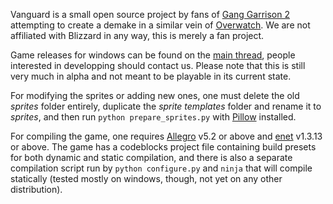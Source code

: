 Vanguard is a small open source project by fans of [Gang Garrison 2](http://www.ganggarrison.com/) attempting to create a demake in a similar vein of [Overwatch](https://playoverwatch.com).
We are not affiliated with Blizzard in any way, this is merely a fan project.

Game releases for windows can be found on the [main thread](http://www.ganggarrison.com/forums/index.php?topic=37227.0), people interested in developping should contact us.
Please note that this is still very much in alpha and not meant to be playable in its current state.

For modifying the sprites or adding new ones, one must delete the old _sprites_ folder entirely, duplicate the _sprite templates_ folder and rename it to _sprites_, and then run `python prepare_sprites.py` with [Pillow](https://python-pillow.org/) installed.

For compiling the game, one requires [Allegro](http://liballeg.org/download.html) v5.2 or above and [enet](http://enet.bespin.org/Downloads.html) v1.3.13 or above.
The game has a codeblocks project file containing build presets for both dynamic and static compilation, and there is also a separate compilation script run by `python configure.py` and `ninja` that will compile statically (tested mostly on windows, though, not yet on any other distribution).
